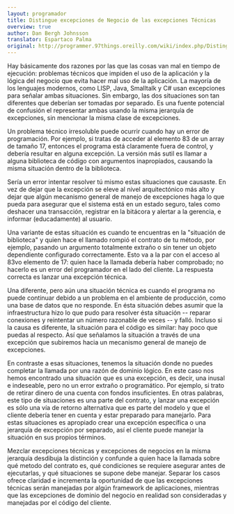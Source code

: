 ```yaml
---
layout: programador
title: Distingue excepciones de Negocio de las excepciones Técnicas
overview: true
author: Dan Bergh Johnsson
translator: Espartaco Palma
original: http://programmer.97things.oreilly.com/wiki/index.php/Distinguish_Business_Exceptions_from_Technical
---
```


Hay básicamente dos razones por las que las cosas van mal en tiempo de
ejecución: problemas técnicos que impiden el uso de la aplicación y la
lógica del negocio que evita hacer mal uso de la aplicación. La mayoría
de los lenguajes modernos, como LISP, Java, Smalltalk y C# usan
excepciones para señalar ambas situaciones. Sin embargo, las dos
situaciones son tan diferentes que deberían ser tomadas por separado. Es
una fuente potencial de confusión el representar ambas usando la misma
jerarquía de excepciones, sin mencionar la misma clase de excepciones.

Un problema técnico irresoluble puede ocurrir cuando hay un error de
programación. Por ejemplo, si tratas de acceder al elemento 83 de un
array de tamaño 17, entonces el programa está claramente fuera de
control, y debería resultar en alguna excepción. La versión más sutil es
llamar a alguna biblioteca de código con argumentos inapropiados,
causando la misma situación dentro de la biblioteca.

Sería un error intentar resolver tú mismo estas situaciones que
causaste. En vez de dejar que la excepción se eleve al nivel
arquitectónico más alto y dejar que algún mecanismo general de manejo de
excepciones haga lo que pueda para asegurar que el sistema está en un
estado seguro, tales como deshacer una transacción, registrar en la
bitácora y alertar a la gerencia, e informar (educadamente) al usuario.

Una variante de estas situación es cuando te encuentras en la "situación
de biblioteca" y quien hace el llamado rompió el contrato de tu método,
por ejemplo, pasando un argumento totalmente extraño o sin tener un
objeto dependiente configurado correctamente. Esto va a la par con el
acceso al 83vo elemento de 17: quien hace la llamada debería haber
comprobado; no hacerlo es un error del programador en el lado del
cliente. La respuesta correcta es lanzar una excepción técnica.

Una diferente, pero aún una situación técnica es cuando el programa no
puede continuar debido a un problema en el ambiente de producción, como
una base de datos que no responde. En ésta situación debes asumir que la
infraestructura hizo lo que pudo para resolver ésta situación -- reparar
conexiones y reintentar un número razonable de veces -- y falló. Incluso
si la causa es diferente, la situación para el código es similar: hay
poco que puedas al respecto. Así que señalamos la situación a través de
una excepción que subiremos hacia un mecanismo general de manejo de
excepciones.

En contraste a esas situaciones, tenemos la situación donde no puedes
completar la llamada por una razón de dominio lógico. En este caso nos
hemos encontrado una situación que es una excepción, es decir, una
inusal e indeseable, pero no un error extraño o programático. Por
ejemplo, si trato de retirar dinero de una cuenta con fondos
insuficientes. En otras palabras, este tipo de situaciones es una parte
del contrato, y lanzar una excepción es sólo una vía de retorno
alternativa que es parte del modelo y que el cliente debería tener en
cuenta y estar preparado para manejarlo. Para estas situaciones es
apropiado crear una excepción específica o una jerarquía de excepción
por separado, así el cliente puede manejar la situación en sus propios
términos.

Mezclar excepciones técnicas y excepciones de negocios en la misma
jerarquía desdibuja la distinción y confunde a quien hace la llamada
sobre qué metodo del contrato es, qué condiciones se requiere asegurar
antes de ejecutarlas, y qué situaciones se supone debe manejar. Separar
los casos ofrece claridad e incrementa la oportunidad de que las
excepciones técnicas serán manejadas por algún framework de
aplicaciones, mientras que las excepciones de dominio del negocio en
realidad son consideradas y manejadas por el código del cliente.


